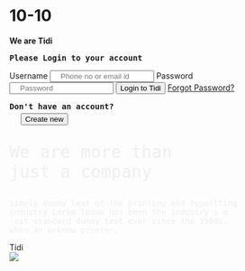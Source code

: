 # 10-10
<!DOCTYPE html>
<html>
	<head>
		<meta charset="utf-8">
		<title>pro2</title>
		<link rel="stylesheet" type="text/css" href="css/deng.css" />
	</head>
	<body>
		<div class="bg">
			<div class="bod">
				<div class="logo">
					<b>We&nbsp;are&nbsp;Tidi</b>
				</div>
				<div class="login">
					<b><pre>Please Login to your account</pre></b>
					<form>
						<label for="name">Username</label>
						<input type="text" placeholder="    Phone no or email id" name="name"/>
						<label for="pas">Password</label>
						<input type="text" placeholder="    Password" name="pas"/>
						<button class="btn" name="bt">Login&nbsp;to&nbsp;Tidi</button>
						<a href="#">Forgot&nbsp;Password?</a>
					</form>
				</div>
				<div class="creat">
					<b><pre>Don't have an account?</pre></b>
					<button class="btn" name="bt" style="margin-top: -10px;margin-left: 20px;">Create&nbsp;new</button>
				</div>
				<div class="text">
					<pre style="color: rgb(238,238,238);font-size: 30px;">We are more than
just a company</pre>
					<pre style="color: rgb(238,238,238);margin-top: 30px;">Simply dummy text of the printing and typestting
industry Lorem lpsum has been the industry's m
-ost standard dummy text ever since the 1500s.
when an unknow printer.</pre>
				</div>
			</div>
			<div class="letter">Tidi</div>
			<img src="img/circle.png" class="mm"/>
		</div>
	</body>
</html>
